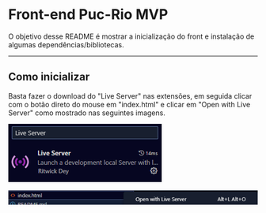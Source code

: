 # Front-end Puc-Rio MVP

O objetivo desse README é mostrar a inicialização do front e instalação de algumas dependências/bibliotecas.

---
## Como inicializar

Basta fazer o download do "Live Server" nas extensões, em seguida clicar com o botão direto do mouse em "index.html"
e clicar em "Open with Live Server" como mostrado nas seguintes imagens.

![Extensão_live_server](img/liveserver.png)

![Abrir_com_live_server](img/openwith.png)